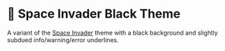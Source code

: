 # 👾 Space Invader Black Theme

A variant of the [Space Invader][1] theme with a black background and slightly subdued info/warning/error underlines.


[1]: https://github.com/samogorm/space-invader-theme-vscode